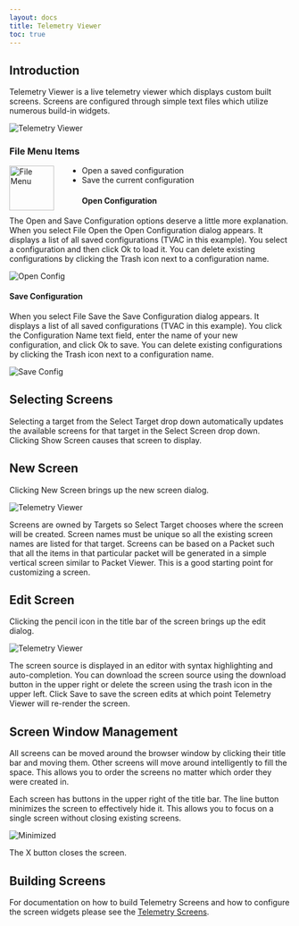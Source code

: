 ```yaml
---
layout: docs
title: Telemetry Viewer
toc: true
---
```


## Introduction

Telemetry Viewer is a live telemetry viewer which displays custom built screens. Screens are configured through simple text files which utilize numerous build-in widgets.

![Telemetry Viewer]({{site.baseurl}}/img/v5/telemetry_viewer/telemetry_viewer.png)

### File Menu Items

<!-- Image sized to match up with bullets -->

<img src="{{site.baseurl}}/img/v5/telemetry_viewer/file_menu.png"
     alt="File Menu"
     style="float: left; margin-right: 50px; height: 80px;" />

- Open a saved configuration
- Save the current configuration

#### Open Configuration

The Open and Save Configuration options deserve a little more explanation. When you select File Open the Open Configuration dialog appears. It displays a list of all saved configurations (TVAC in this example). You select a configuration and then click Ok to load it. You can delete existing configurations by clicking the Trash icon next to a configuration name.

![Open Config]({{site.baseurl}}/img/v5/telemetry_viewer/open_config.png)

#### Save Configuration

When you select File Save the Save Configuration dialog appears. It displays a list of all saved configurations (TVAC in this example). You click the Configuration Name text field, enter the name of your new configuration, and click Ok to save. You can delete existing configurations by clicking the Trash icon next to a configuration name.

![Save Config]({{site.baseurl}}/img/v5/telemetry_viewer/save_config.png)

## Selecting Screens

Selecting a target from the Select Target drop down automatically updates the available screens for that target in the Select Screen drop down. Clicking Show Screen causes that screen to display.

## New Screen

Clicking New Screen brings up the new screen dialog.

![Telemetry Viewer]({{site.baseurl}}/img/v5/telemetry_viewer/new_screen.png)

Screens are owned by Targets so Select Target chooses where the screen will be created. Screen names must be unique so all the existing screen names are listed for that target. Screens can be based on a Packet such that all the items in that particular packet will be generated in a simple vertical screen similar to Packet Viewer. This is a good starting point for customizing a screen.

## Edit Screen

Clicking the pencil icon in the title bar of the screen brings up the edit dialog.

![Telemetry Viewer]({{site.baseurl}}/img/v5/telemetry_viewer/edit_screen.png)

The screen source is displayed in an editor with syntax highlighting and auto-completion. You can download the screen source using the download button in the upper right or delete the screen using the trash icon in the upper left. Click Save to save the screen edits at which point Telemetry Viewer will re-render the screen.

## Screen Window Management

All screens can be moved around the browser window by clicking their title bar and moving them. Other screens will move around intelligently to fill the space. This allows you to order the screens no matter which order they were created in.

Each screen has buttons in the upper right of the title bar. The line button minimizes the screen to effectively hide it. This allows you to focus on a single screen without closing existing screens.

![Minimized]({{site.baseurl}}/img/v5/telemetry_viewer/minimized.png)

The X button closes the screen.

## Building Screens

For documentation on how to build Telemetry Screens and how to configure the
screen widgets please see the [Telemetry Screens]({{site.baseurl}}/docs/v5/telemetry-screens).
